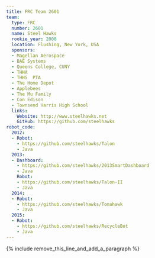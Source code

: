 ```yaml
---
title: FRC Team 2601
team:
  type: FRC
  number: 2601
  name: Steel Hawks
  rookie_year: 2008
  location: Flushing, New York, USA
  sponsors:
  - Magellan Aerospace
  - BAE Systems
  - Queens College, CUNY
  - THHA
  - THHS  PTA
  - The Home Depot
  - Applebees
  - The Mu Family
  - Con Edison
  - Townsend Harris High School
  links:
    Website: http://www.steelhawks.net
    GitHub: https://github.com/steelhawks
robot_code:
  2012:
  - Robot:
    - https://github.com/steelhawks/Talon
    - Java
  2013:
  - Dashboard:
    - https://github.com/steelhawks/2013SmartDashboard
    - Java
    Robot:
    - https://github.com/steelhawks/Talon-II
    - Java
  2014:
  - Robot:
    - https://github.com/steelhawks/Tomahawk
    - Java
  2015:
  - Robot:
    - https://github.com/steelhawks/RecycleBot
    - Java
---
```


{% include remove_this_line_and_add_a_paragraph %}